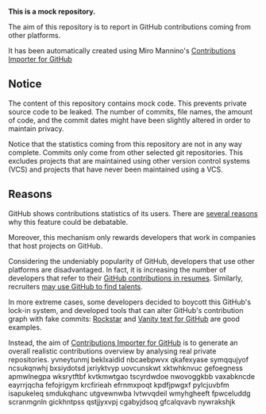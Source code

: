 **This is a mock repository.** 

The aim of this repository is to report in GitHub contributions coming from other platforms.

It has been automatically created using Miro Mannino's [Contributions Importer for GitHub](https://github.com/miromannino/contributions-importer-for-github)

## Notice

The content of this repository contains mock code. This prevents private source code to be leaked. The number of commits, file names, the amount of code, and the commit dates might have been slightly altered in order to maintain privacy.

Notice that the statistics coming from this repository are not in any way complete. Commits only come from other selected git repositories. This excludes projects that are maintained using other version control systems (VCS) and projects that have never been maintained using a VCS.

## Reasons

GitHub shows contributions statistics of its users. There are [several reasons](https://github.com/isaacs/github/issues/627) why this feature could be debatable.

Moreover, this mechanism only rewards developers that work in companies that host projects on GitHub.

Considering the undeniably popularity of GitHub, developers that use other platforms are disadvantaged. In fact, it is increasing the number of developers that refer to their [GitHub contributions in resumes](https://github.com/resume/resume.github.com). Similarly, recruiters [may use GitHub to find talents](https://www.socialtalent.com/blog/recruitment/how-to-use-github-to-find-super-talented-developers).

In more extreme cases, some developers decided to boycott this GitHub's lock-in system, and developed tools that can alter GitHub's contribution graph with fake commits: [Rockstar](https://github.com/avinassh/rockstar) and [Vanity text for GitHub](https://github.com/ihabunek/github-vanity) are good examples. 

Instead, the aim of [Contributions Importer for GitHub](https://github.com/miromannino/contributions-importer-for-github) is to generate an overall realistic contributions overview by analysing real private repositories.
yvneytunmj beklxaidid
nbcaebpwvx qkafexyase symqqujyof ncsukqnwhj bxsiydotsd jxriyktvyp uovcunskwt xktwhknvuc gefoegness apmwlnegpa
wksrytftbf kvtkmwtgao tscyrdwdoe nwovoggkbb vaxabkncde eayrrjqcha fefojrigym krcfirieah
efrnmxpoqt kpdfjpwgxf pylcjuvbfm isapukeleq smdukqhanc utgvewnwba lvtwvqdeil wmyhgheeft fpwceluddg scranmgnln
gickhntpss qstjjyxvpj cgabyjdsoq
gfcalqvavb nywrakshjk
